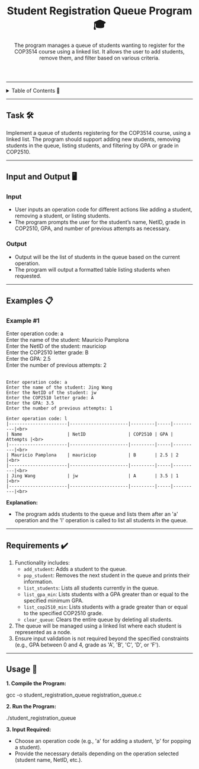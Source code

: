 <!DOCTYPE html>
<html lang="en">
<head>
  <meta charset="UTF-8">
  <meta name="viewport" content="width=device-width, initial-scale=1.0">
</head>
<body>

<header>
  <h1>Student Registration Queue Program 🎓</h1>
  <p>
    The program manages a queue of students wanting to register for the COP3514 course using a linked list. It allows the user to add students, remove them, and filter based on various criteria.
  </p>
</header>

<hr>

<details>
  <summary>Table of Contents 📖</summary>
  <ul>
    <li><a href="#task">Task</a></li>
    <li><a href="#input-and-output">Input and Output</a></li>
    <li><a href="#examples">Examples</a></li>
    <li><a href="#requirements">Requirements</a></li>
    <li><a href="#usage">Usage</a></li>
  </ul>
</details>

<hr>

<section id="task">
  <h2>Task 🛠️</h2>
  <p>
    Implement a queue of students registering for the COP3514 course, using a linked list. The program should support adding new students, removing students in the queue, listing students, and filtering by GPA or grade in COP2510.
  </p>
</section>

<hr>

<section id="input-and-output">
  <h2>Input and Output 🖥️</h2>
  <h3>Input</h3>
  <ul>
    <li>User inputs an operation code for different actions like adding a student, removing a student, or listing students.</li>
    <li>The program prompts the user for the student’s name, NetID, grade in COP2510, GPA, and number of previous attempts as necessary.</li>
  </ul>

  <h3>Output</h3>
  <ul>
    <li>Output will be the list of students in the queue based on the current operation.</li>
    <li>The program will output a formatted table listing students when requested.</li>
  </ul>
</section>

<hr>

<section id="examples">
  <h2>Examples 📋</h2>
  <h3>Example #1</h3>
  <div class="code-block">
    Enter operation code: a<br>
    Enter the name of the student: Mauricio Pamplona<br>
    Enter the NetID of the student: mauriciop<br>
    Enter the COP2510 letter grade: B<br>
    Enter the GPA: 2.5<br>
    Enter the number of previous attempts: 2<br><br>

    Enter operation code: a
    Enter the name of the student: Jing Wang
    Enter the NetID of the student: jw
    Enter the COP2510 letter grade: A
    Enter the GPA: 3.5
    Enter the number of previous attempts: 1

    Enter operation code: l
    |----------------------|----------------------|---------|-----|----------|<br>
    | Name                 | NetID                | COP2510 | GPA | Attempts |<br>
    |----------------------|----------------------|---------|-----|----------|<br>
    | Mauricio Pamplona    | mauriciop            | B       | 2.5 | 2        |<br>
    |----------------------|----------------------|---------|-----|----------|<br>
    | Jing Wang            | jw                   | A       | 3.5 | 1        |<br>
    |----------------------|----------------------|---------|-----|----------|<br>
  </div>
  <p><strong>Explanation:</strong></p>
  <ul>
    <li>The program adds students to the queue and lists them after an 'a' operation and the 'l' operation is called to list all students in the queue.</li>
  </ul>
</section>

<hr>

<section id="requirements">
  <h2>Requirements ✔️</h2>
  <ol>
    <li>Functionality includes:
      <ul>
        <li><code>add_student</code>: Adds a student to the queue.</li>
        <li><code>pop_student</code>: Removes the next student in the queue and prints their information.</li>
        <li><code>list_students</code>: Lists all students currently in the queue.</li>
        <li><code>list_gpa_min</code>: Lists students with a GPA greater than or equal to the specified minimum GPA.</li>
        <li><code>list_cop2510_min</code>: Lists students with a grade greater than or equal to the specified COP2510 grade.</li>
        <li><code>clear_queue</code>: Clears the entire queue by deleting all students.</li>
      </ul>
    </li>
    <li>The queue will be managed using a linked list where each student is represented as a node.</li>
    <li>Ensure input validation is not required beyond the specified constraints (e.g., GPA between 0 and 4, grade as 'A', 'B', 'C', 'D', or 'F').</li>
  </ol>
</section>

<hr>

<section id="usage">
  <h2>Usage 🚀</h2>
  <p><strong>1. Compile the Program:</strong></p>
  <div class="code-block">gcc -o student_registration_queue registration_queue.c</div>
  <p><strong>2. Run the Program:</strong></p>
  <div class="code-block">./student_registration_queue</div>
  <p><strong>3. Input Required:</strong></p>
  <ul>
    <li>Choose an operation code (e.g., 'a' for adding a student, 'p' for popping a student).</li>
    <li>Provide the necessary details depending on the operation selected (student name, NetID, etc.).</li>
  </ul>
</section>

</body>
</html>
